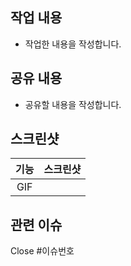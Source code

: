 ## 작업 내용
- 작업한 내용을 작성합니다.

## 공유 내용
- 공유할 내용을 작성합니다.

## 스크린샷
|기능|스크린샷|
|:--:|:--:|
|GIF||

## 관련 이슈
Close #이슈번호 
